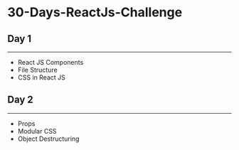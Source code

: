 # 30-Days-ReactJs-Challenge

## Day 1
----------------------------------
- React JS Components
- File Structure
- CSS in React JS 

## Day 2
----------------------------------
- Props
- Modular CSS 
- Object Destructuring
